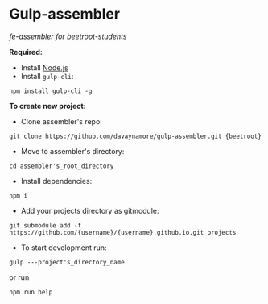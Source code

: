 # Gulp-assembler
_fe-assembler for beetroot-students_

**Required:**
* Install [Node.js](https://nodejs.org/uk/)
* Install `gulp-cli`:
```
npm install gulp-cli -g
```

**To create new project:**
* Clone assembler's repo:
```
git clone https://github.com/davaynamore/gulp-assembler.git {beetroot}
```

* Move to assembler's directory:
```
cd assembler's_root_directory
```
* Install dependencies:
```
npm i
```
* Add your projects directory as gitmodule:
```
git submodule add -f https://github.com/{username}/{username}.github.io.git projects
```
* To start development run:
```
gulp ---project's_directory_name
```
or run
```
npm run help
```
